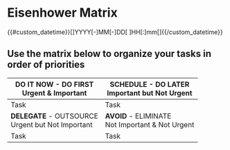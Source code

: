 # Eisenhower Matrix
{{#custom_datetime}}[]YYYY[-]MM[-]DD[ ]HH[:]mm[]{{/custom_datetime}}

## Use the matrix below to organize your tasks in order of priorities
| **DO IT NOW** - DO FIRST <br /> Urgent & Important | **SCHEDULE** - DO LATER <br /> Important but Not Urgent |
| --- | --- |
| Task | Task |
| **DELEGATE** - OUTSOURCE <br /> Urgent but Not Important | **AVOID** - ELIMINATE <br /> Not Important & Not Urgent |
| Task | Task |

